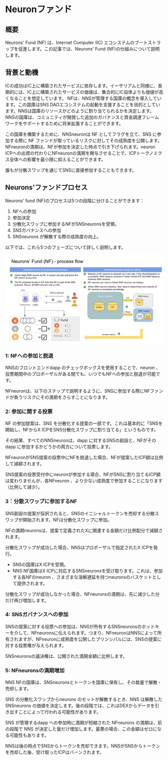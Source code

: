 # Neuronファンド

## 概要

Neurons' Fund (NF) は、Internet Computer (IC) エコシステムのブートストラップを促進します。この記事では、Neurons' Fund (NF)の仕組みについて説明します。

## 背景と動機

ICの成功はIC上に構築されたサービスに依存します。イーサリアムと同様に、長期的には、IC上に構築されたサービスの価値は、集合的にIC自体よりも価値が高くなることを想定しています。
NFは、NNSが管理する国庫の概念を導入しています。この国庫はSNS DAOエコシステムの起動を支援することを目的としています。NNSは国庫のリソースがどのように割り当てられるかを決定します。NNSの国庫は、コミュニティが開発した追加のガバナンスと資金調達フレームワークをサポートするために将来拡張することができます。

この国庫を構築するために、NNSneuronは NF としてフラグを立て、SNS に参加する際に NF ファンドが取っているリスクに対してその成熟度を公開します。NFneuronの満期は、NFが参加を決定した時点で引き下げられます。neuron
ICPへの出資の代わりにNFneuronの満期を関与させることで、ICPトークノミクス全体への影響を最小限に抑えることができます。

誰もが分散スワップを通じてSNSに直接参加することもできます。

## Neurons'ファンドプロセス

Neurons' fund (NF)のプロセスは5つの段階に分けることができます：

1.  NFへの参加
2.  参加決定
3.  分散化スワップに参加するNFがSNSneuronsを受領。
4.  SNSガバナンスへの参加
5.  SNSneurons が解散する際の成熟度の向上。

以下では、これら5つのフェーズについて詳しく説明します。

![](../_attachments/neurons_fund_flow.png)

### 1: NFへの参加と脱退

NNSのフロントエンドdapp のチェックボックスを使用することで、neuron 、投票期間中のプロポーザルがある間でも、いつでもNFへの参加と脱退が可能です。

NFneuronは、以下のステップで説明するように、SNSに参加する際にNFファンドが負うリスクにその満期をさらすことになります。

### 2: 参加に関する投票

NF の参加提案は、SNS を分散化する提案の一部です。これは基本的に「SNSを開始し、NFからX ICPをSNS分散化スワップに割り当てる」というものです。

その結果、すべてのNNSneuronは、dapp に対するSNSの創設と、NFがそのdapp に参加するかどうかの両方について投票します。

NFneuronがSNS提案の投票中にNFを脱退した場合、NFが提案したICP額は比例して減額されます。

SNS提案の投票受付中にneuronが参加する場合、NFがSNSに割り当てるICP額は変わりませんが、各NFneuron 、より少ない成熟度で参加することになります（比例して減少）。

### 3：分散スワップに参加するNF

SNS創設の提案が採択されると、SNSのイニシャルトークンを売却する分散スワップが開始されます。NFは分散化スワップに参加。

NFの満期neuronsは、提案で定義されたXに関連する金額だけ比例配分で減額されます。

分散化スワップが成功した場合、NNSはプロポーザルで指定されたX ICPを発行。

- SNSの国庫はX ICPを受領。
- NNS NF国庫はX ICPに対応するSNSneuronsを受け取ります。これは、参加する各NFのneuron 、さまざまな溶解遅延を持つneuronsのバスケットとして提供されます。

分散化スワップが成功しなかった場合、NFneuronsの満期は、先に減少した分だけ再び増加します。

### 4: SNSガバナンスへの参加

SNSの提案に対する投票への参加は、NNSが所有するSNSneuronsのホットキーを介して、NFneuronsに伝えられます。つまり、NFneuronはNNSによって所有されますが、NFneuronに成熟度を公開したプリンシパルには、SNSの提案に対する投票権が与えられます。

SNSneuronsの議決権は、公開された満期金額に比例します。

### 5: NFneuronsの満期増加

NNS NFの国庫は、SNSneuronsとトークンを国庫に保有し、その裁量で解散・売却します。

SNS の分散化スワップからneurons のセットが解散するとき、NNS は解散した SNSneurons の価値を決定します。後の段階では、これはDEXからデータを引き出すことによって行われる可能性があります。

SNS が管理するdapp への参加時に満期が短縮された NFneurons の満期は、前の段階で NNS が決定した量だけ増加します。最悪の場合、この金額はゼロになる可能性もあります。

NNSは後の時点でSNSからトークンを売却できます。NNSがSNSからトークンを売却した後、受け取ったICPはバーンされます。

<!---
# Neurons' fund

## Overview

The Neurons' Fund (NF) facilitates bootstrapping the Internet Computer (IC) ecosystem. In this article, we explain how the process of the Neurons' Fund (NF) works.

## Background and motivation

The success of the IC is dependent on the services built on the IC. Similar to Ethereum, we envisage that, in the long run, the value of services built on the IC will collectively be worth more than the IC itself.
The NF introduces the concept of an NNS controlled treasury. This treasury aims to assist in the bootstrapping of the SNS DAO ecosystem. The NNS will decide how the treasury resources are allocated. The NNS treasury can be extended in the future to support additional community-developed governance and fundraising frameworks.

To build this treasury, NNS neurons flagged as NF, will expose their maturity to the risks the NF fund is taking when participating in SNSes. Maturity of NF neurons will be reduced when the NF decides to participate. At a later date NF neurons whose maturity was reduced will be rewarded with maturity increases, dependent on the success of the NF's participation.
Involving the maturity of NF neurons instead of their stake in ICP minimizes the impact on the overall ICP tokenomics.

Please note that anyone can also directly participate in an SNS via the decentralization swap.

## Neurons' fund process

The Neurons' fund (NF) process can be split into five phases: 
1. Joining the NF.
2. Making a participation decision.
3. NF participating in the decentralization swap receiving SNS neurons.
4. Participation in SNS governance.
5. Increasing maturity when SNS neurons dissolve. 

In the following we describe these five phases in more detail.

![](../_attachments/neurons_fund_flow.png)

### 1: Joining and leaving the NF

Using a tick-box in the NNS front-end dapp, a neuron can join and leave the NF at any time, also while there are proposals with ongoing voting periods.

NF neurons will expose their maturity to the risks the NF fund is taking when participating in SNSes, as described in the following steps.

### 2: Voting on participation

The NF participation proposal is part of the proposal to decentralize an SNS. It is essentially a statement “Start the SNS and allocate X ICP from the NF to the SNS decentralization swap”.

As a consequence, all NNS neurons will vote on both the creation of an SNS for a dapp and on whether the NF participates in that dapp.

If NF neurons opt out of the NF whilst an SNS proposal is open for voting, then the ICP amount the NF was proposed to make is reduced proportionally.

If neurons opt in when an SNS proposal is open for voting, the ICP amount the NF allocates to an SNS remains the same, but each NF neuron will participate with less maturity (proportionally decreased).

### 3: NF participating in the decentralization swap

If a proposal to create an SNS is adopted, the decentralization swap, where initial tokens of the SNS are sold, starts. The NF participates in the decentralization swap.

The maturity of NF neurons is reduced pro rata by an amount related to X as defined in the proposal.

If the decentralization swap is successful, the NNS mints X ICP as specified in the proposal.
  * The SNS treasury receives the X ICP.
  * The NNS NF treasury receives SNS neurons corresponding to X ICP. This is provided as a basket of neurons with various dissolve delays for each participating NF neuron.

If the decentralization swap is not successful, the maturity of NF neurons is increased again by the amount it was decreased by earlier.

### 4: Participation in SNS governance

Participation in voting on the SNS proposals is passed through to the NF neurons via hotkeys on the SNS neurons owned by the NNS. This means, that NF neurons are owned by NNS but permission is given to the principals that exposed maturity to NF neurons to vote on SNS proposals.

The voting power of the SNS neurons is proportional to the amount of maturity exposed.

### 5: Increasing maturity of NF neurons

The NNS NF treasury holds SNS neurons & tokens in its treasury, to be dissolved and sold at its discretion.

When a set of neurons from a decentralization swap of an SNS dissolves, the NNS determines the value of the dissolved SNS neurons. In the first stage, this is done by a proposal. In a later stage this could be done by pulling data from a DEX.

The maturity of NF neurons whose maturity was reduced when a participation in a SNS-controlled dapp was made is increased by the amount determined by the NNS in the previous step. In the worst case this amount could also be zero.

The NNS can sell the tokens from an SNS at a later point in time. After the NNS sells tokens from an SNS, the received ICP will be burned.

-->
